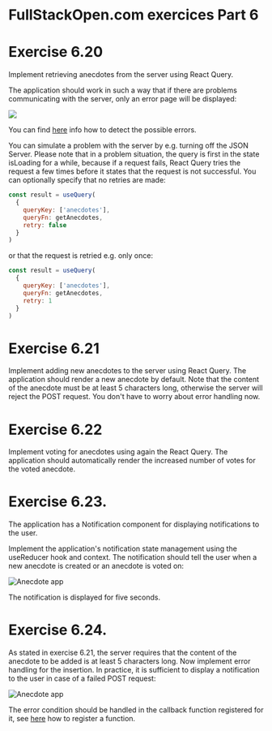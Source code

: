 # FullStackOpen.com exercices Part 6

# Exercise 6.20
Implement retrieving anecdotes from the server using React Query.

The application should work in such a way that if there are problems communicating with the server, only an error page will be displayed:

<img src="https://fullstackopen.com/static/457e9cc4c44344cfb7b546caa44f9ef2/5a190/65new.png">

You can find [here](https://tanstack.com/query/latest/docs/react/guides/queries) info how to detect the possible errors.

You can simulate a problem with the server by e.g. turning off the JSON Server. Please note that in a problem situation, the query is first in the state isLoading for a while, because if a request fails, React Query tries the request a few times before it states that the request is not successful. You can optionally specify that no retries are made:

```jsx
const result = useQuery(
  {
    queryKey: ['anecdotes'],
    queryFn: getAnecdotes,
    retry: false
  }
)
```

or that the request is retried e.g. only once:
```jsx
const result = useQuery(
  {
    queryKey: ['anecdotes'],
    queryFn: getAnecdotes,
    retry: 1
  }
)
```

# Exercise 6.21
Implement adding new anecdotes to the server using React Query. The application should render a new anecdote by default. Note that the content of the anecdote must be at least 5 characters long, otherwise the server will reject the POST request. You don't have to worry about error handling now.

# Exercise 6.22
Implement voting for anecdotes using again the React Query. The application should automatically render the increased number of votes for the voted anecdote.

# Exercise 6.23.
The application has a Notification component for displaying notifications to the user.

Implement the application's notification state management using the useReducer hook and context. The notification should tell the user when a new anecdote is created or an anecdote is voted on:

![Anecdote app](https://fullstackopen.com/static/624eb96335944fbc330519085b862c61/5a190/66new.png)

The notification is displayed for five seconds.

# Exercise 6.24.
As stated in exercise 6.21, the server requires that the content of the anecdote to be added is at least 5 characters long. Now implement error handling for the insertion. In practice, it is sufficient to display a notification to the user in case of a failed POST request:

![Anecdote app](https://fullstackopen.com/static/6421e83d12bd88962ba24fde52f3a719/5a190/67new.png)

The error condition should be handled in the callback function registered for it, see [here](https://tanstack.com/query/latest/docs/react/reference/useMutation) how to register a function.